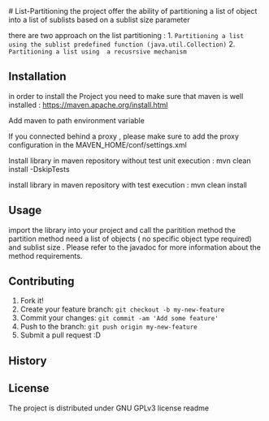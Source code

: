 
 
 
 <snippet>
  <content>
# List-Partitioning
the project offer the ability  of partitioning a list of object into a list of sublists  based on a sublist size parameter 

 there are two approach on the list partitioning :
    1. `Partitioning a list using the sublist predefined function (java.util.Collection)`
    2. `Partitioning a list using  a recusrsive mechanism`
    
## Installation
in order to install the Project you need to make sure that maven is well installed : https://maven.apache.org/install.html
 
Add maven to path environment variable 
 
If you connected behind a proxy , please make sure to add the proxy configuration in the MAVEN_HOME/conf/settings.xml
 
Install library in maven repository without test unit execution :  mvn clean install -DskipTests
 
 install library in maven repository with test execution :  mvn clean install 

## Usage
import the library into your project and call the paritition method 
the partition method need a list of objects ( no specific object type required)  and sublist size .
Please refer to the javadoc for more information about the method requirements.

## Contributing
1. Fork it!
2. Create your feature branch: `git checkout -b my-new-feature`
3. Commit your changes: `git commit -am 'Add some feature'`
4. Push to the branch: `git push origin my-new-feature`
5. Submit a pull request :D
## History

## License
The project is distributed under GNU GPLv3  license
</content>
  <tabTrigger>readme</tabTrigger>
</snippet>
 
 
 
